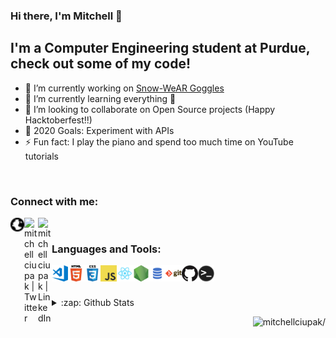 ### Hi there, I'm Mitchell 👋

## I'm a Computer Engineering student at Purdue, check out some of my code!

- 🔭 I’m currently working on [Snow-WeAR Goggles](https://github.com/mitchellciupak/ECE_477)
- 🌱 I’m currently learning everything 🤣
- 👯 I’m looking to collaborate on Open Source projects (Happy Hacktoberfest!!)
- 🥅 2020 Goals: Experiment with APIs
- ⚡ Fun fact: I play the piano and spend too much time on YouTube tutorials
<br />

### Connect with me:
[<img align="left" alt="codeSTACKr.com" width="22px" src="https://raw.githubusercontent.com/iconic/open-iconic/master/svg/globe.svg" />][website]
[<img align="left" alt="mitchellciupak | Twitter" width="22px" src="https://cdn.jsdelivr.net/npm/simple-icons@v3/icons/twitter.svg" />][twitter]
[<img align="left" alt="mitchellciupak | LinkedIn" width="22px" src="https://cdn.jsdelivr.net/npm/simple-icons@v3/icons/linkedin.svg" />][linkedin]
<br />

### Languages and Tools:
<img align="left" alt="Visual Studio Code" width="26px" src="https://raw.githubusercontent.com/github/explore/80688e429a7d4ef2fca1e82350fe8e3517d3494d/topics/visual-studio-code/visual-studio-code.png" />
<img align="left" alt="HTML5" width="26px" src="https://raw.githubusercontent.com/github/explore/80688e429a7d4ef2fca1e82350fe8e3517d3494d/topics/html/html.png" />
<img align="left" alt="CSS3" width="26px" src="https://raw.githubusercontent.com/github/explore/80688e429a7d4ef2fca1e82350fe8e3517d3494d/topics/css/css.png" />
<img align="left" alt="JavaScript" width="26px" src="https://raw.githubusercontent.com/github/explore/80688e429a7d4ef2fca1e82350fe8e3517d3494d/topics/javascript/javascript.png" />
<img align="left" alt="React" width="26px" src="https://raw.githubusercontent.com/github/explore/80688e429a7d4ef2fca1e82350fe8e3517d3494d/topics/react/react.png" />
<img align="left" alt="Node.js" width="26px" src="https://raw.githubusercontent.com/github/explore/80688e429a7d4ef2fca1e82350fe8e3517d3494d/topics/nodejs/nodejs.png" />
<img align="left" alt="SQL" width="26px" src="https://raw.githubusercontent.com/github/explore/80688e429a7d4ef2fca1e82350fe8e3517d3494d/topics/sql/sql.png" />
<img align="left" alt="Git" width="26px" src="https://raw.githubusercontent.com/github/explore/80688e429a7d4ef2fca1e82350fe8e3517d3494d/topics/git/git.png" />
<img align="left" alt="GitHub" width="26px" src="https://raw.githubusercontent.com/github/explore/78df643247d429f6cc873026c0622819ad797942/topics/github/github.png" />
<img align="left" alt="Terminal" width="26px" src="https://raw.githubusercontent.com/github/explore/80688e429a7d4ef2fca1e82350fe8e3517d3494d/topics/terminal/terminal.png" />
<br />
<br />
<br />

<details>
  <summary>:zap: Github Stats</summary>

  <img align="left" alt="mitchellciupak's Github Stats" src="https://github-readme-stats.codestackr.vercel.app/api?username=mitchellciupak&show_icons=true&hide_border=true" />

</details>

<p align="right"> <img src=https://komarev.com/ghpvc/?username=mitchellciupak alt=mitchellciupak/> </p>

[website]: https://mitchellciupak.github.io
[twitter]: https://twitter.com/mitchellciupak
[linkedin]: https://linkedin.com/in/mitchellciupak
